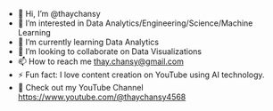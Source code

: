 - 👋 Hi, I’m @thaychansy
- 👀 I’m interested in Data Analytics/Engineering/Science/Machine Learning
- 🌱 I’m currently learning Data Analytics
- 💞️ I’m looking to collaborate on Data Visualizations
- 📫 How to reach me thay.chansy@gmail.com
- ⚡ Fun fact: I love content creation on YouTube using AI technology.
- 👀 Check out my YouTube Channel https://www.youtube.com/@thaychansy4568

<!---
thaychansy/thaychansy is a ✨ special ✨ repository because its `README.md` (this file) appears on your GitHub profile.
You can click the Preview link to take a look at your changes.
--->
